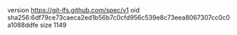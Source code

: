 version https://git-lfs.github.com/spec/v1
oid sha256:6df79ce73caeca2ed1b56b7c0cfd956c539e8c73eea8067307cc0c0a1088ddfe
size 1149
